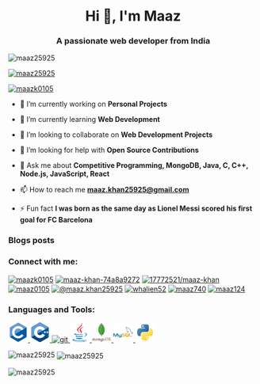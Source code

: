 <h1 align="center">Hi 👋, I'm Maaz</h1>
<h3 align="center">A passionate web developer from India</h3>

<p align="left"> <img src="https://komarev.com/ghpvc/?username=maaz25925&label=Profile%20views&color=0e75b6&style=flat" alt="maaz25925" /> </p>

<p align="left"> <a href="https://github.com/ryo-ma/github-profile-trophy"><img src="https://github-profile-trophy.vercel.app/?username=maaz25925" alt="maaz25925" /></a> </p>

<p align="left"> <a href="https://twitter.com/maazk0105" target="blank"><img src="https://img.shields.io/twitter/follow/maazk0105?logo=twitter&style=for-the-badge" alt="maazk0105" /></a> </p>

- 🔭 I’m currently working on **Personal Projects**

- 🌱 I’m currently learning **Web Development**

- 👯 I’m looking to collaborate on **Web Development Projects**

- 🤝 I’m looking for help with **Open Source Contributions**

- 💬 Ask me about **Competitive Programming, MongoDB, Java, C, C++, Node.js, JavaScript, React**

- 📫 How to reach me **maaz.khan25925@gmail.com**

- ⚡ Fun fact **I was born as the same day as Lionel Messi scored his first goal for FC Barcelona**

### Blogs posts
<!-- BLOG-POST-LIST:START -->
<!-- BLOG-POST-LIST:END -->

<h3 align="left">Connect with me:</h3>
<p align="left">
<a href="https://twitter.com/maazk0105" target="blank"><img align="center" src="https://raw.githubusercontent.com/rahuldkjain/github-profile-readme-generator/master/src/images/icons/Social/twitter.svg" alt="maazk0105" height="30" width="40" /></a>
<a href="https://linkedin.com/in/maaz-khan-74a8a9272" target="blank"><img align="center" src="https://raw.githubusercontent.com/rahuldkjain/github-profile-readme-generator/master/src/images/icons/Social/linked-in-alt.svg" alt="maaz-khan-74a8a9272" height="30" width="40" /></a>
<a href="https://stackoverflow.com/users/17772521/maaz-khan" target="blank"><img align="center" src="https://raw.githubusercontent.com/rahuldkjain/github-profile-readme-generator/master/src/images/icons/Social/stack-overflow.svg" alt="17772521/maaz-khan" height="30" width="40" /></a>
<a href="https://instagram.com/maaz0105" target="blank"><img align="center" src="https://raw.githubusercontent.com/rahuldkjain/github-profile-readme-generator/master/src/images/icons/Social/instagram.svg" alt="maaz0105" height="30" width="40" /></a>
<a href="https://medium.com/@maaz.khan25925" target="blank"><img align="center" src="https://raw.githubusercontent.com/rahuldkjain/github-profile-readme-generator/master/src/images/icons/Social/medium.svg" alt="@maaz.khan25925" height="30" width="40" /></a>
<a href="https://www.codechef.com/users/whalien52" target="blank"><img align="center" src="https://cdn.jsdelivr.net/npm/simple-icons@3.1.0/icons/codechef.svg" alt="whalien52" height="30" width="40" /></a>
<a href="https://codeforces.com/profile/maaz740" target="blank"><img align="center" src="https://raw.githubusercontent.com/rahuldkjain/github-profile-readme-generator/master/src/images/icons/Social/codeforces.svg" alt="maaz740" height="30" width="40" /></a>
<a href="https://www.leetcode.com/maaz124" target="blank"><img align="center" src="https://raw.githubusercontent.com/rahuldkjain/github-profile-readme-generator/master/src/images/icons/Social/leet-code.svg" alt="maaz124" height="30" width="40" /></a>
</p>

<h3 align="left">Languages and Tools:</h3>
<p align="left"> <a href="https://www.cprogramming.com/" target="_blank" rel="noreferrer"> <img src="https://raw.githubusercontent.com/devicons/devicon/master/icons/c/c-original.svg" alt="c" width="40" height="40"/> </a> <a href="https://www.w3schools.com/cpp/" target="_blank" rel="noreferrer"> <img src="https://raw.githubusercontent.com/devicons/devicon/master/icons/cplusplus/cplusplus-original.svg" alt="cplusplus" width="40" height="40"/> </a> <a href="https://git-scm.com/" target="_blank" rel="noreferrer"> <img src="https://www.vectorlogo.zone/logos/git-scm/git-scm-icon.svg" alt="git" width="40" height="40"/> </a> <a href="https://www.java.com" target="_blank" rel="noreferrer"> <img src="https://raw.githubusercontent.com/devicons/devicon/master/icons/java/java-original.svg" alt="java" width="40" height="40"/> </a> <a href="https://www.mongodb.com/" target="_blank" rel="noreferrer"> <img src="https://raw.githubusercontent.com/devicons/devicon/master/icons/mongodb/mongodb-original-wordmark.svg" alt="mongodb" width="40" height="40"/> </a> <a href="https://www.mysql.com/" target="_blank" rel="noreferrer"> <img src="https://raw.githubusercontent.com/devicons/devicon/master/icons/mysql/mysql-original-wordmark.svg" alt="mysql" width="40" height="40"/> </a> <a href="https://www.python.org" target="_blank" rel="noreferrer"> <img src="https://raw.githubusercontent.com/devicons/devicon/master/icons/python/python-original.svg" alt="python" width="40" height="40"/> </a> </p>

<p><img align="left" src="https://github-readme-stats.vercel.app/api/top-langs?username=maaz25925&show_icons=true&locale=en&layout=compact" alt="maaz25925" /></p>

<p>&nbsp;<img align="center" src="https://github-readme-stats.vercel.app/api?username=maaz25925&show_icons=true&locale=en" alt="maaz25925" /></p>

<p><img align="center" src="https://github-readme-streak-stats.herokuapp.com/?user=maaz25925&" alt="maaz25925" /></p>
